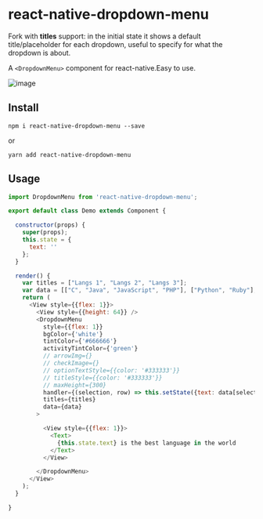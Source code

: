 # react-native-dropdown-menu
Fork with **titles** support: in the initial state it shows a default title/placeholder for each dropdown, useful to specify for what the dropdown is about.


A `<DropdownMenu>` component for react-native.Easy to use.

 ![image](https://github.com/WheelerLee/react-native-dropdown-menu/blob/master/screenshot1.gif?raw=true)

## Install
```shell
npm i react-native-dropdown-menu --save
```
or
```shell
yarn add react-native-dropdown-menu
```

## Usage
```js
import DropdownMenu from 'react-native-dropdown-menu';

export default class Demo extends Component {

  constructor(props) {
    super(props);
    this.state = {
      text: ''
    };
  }

  render() {
    var titles = ["Langs 1", "Langs 2", "Langs 3"];
    var data = [["C", "Java", "JavaScript", "PHP"], ["Python", "Ruby"], ["Swift", "Objective-C"]];
    return (
      <View style={{flex: 1}}>
        <View style={{height: 64}} />
        <DropdownMenu
          style={{flex: 1}}
          bgColor={'white'}
          tintColor={'#666666'}
          activityTintColor={'green'}
          // arrowImg={}
          // checkImage={}
          // optionTextStyle={{color: '#333333'}}
          // titleStyle={{color: '#333333'}}
          // maxHeight={300}
          handler={(selection, row) => this.setState({text: data[selection][row]})}
          titles={titles}
          data={data}
        >

          <View style={{flex: 1}}>
            <Text>
              {this.state.text} is the best language in the world
            </Text>
          </View>

        </DropdownMenu>
      </View>
    );
  }

}
```
